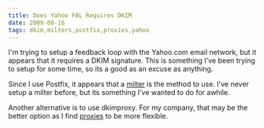 ```yaml
---
title: Does Yahoo FBL Requires DKIM 
date: 2009-08-16
tags: dkim,milters,postfix,proxies,yahoo
---
```

I'm trying to setup a feedback loop with the Yahoo.com email network, but it appears that it requires a DKIM signature. This is something I've been trying to setup for some time, so its a good as an excuse as anything.

Since I use Postfix, it appears that a <a href="http://www.docunext.com/wiki/Milter">milter</a> is the method to use. I've never setup a milter before, but its something I've wanted to do for awhile.

Another alternative is to use dkimproxy. For my company, that may be the better option as I find <a href="http://www.proxy-sys.com/blog/">proxies</a> to be more flexible.

